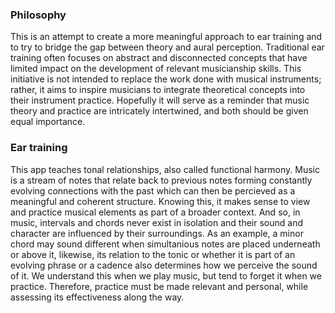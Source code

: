 ### Philosophy
This is an attempt to create a more meaningful approach to ear training and to try to bridge the gap between theory and aural perception. Traditional ear training often focuses on abstract and disconnected concepts that have limited impact on the development of relevant musicianship skills.
This initiative is not intended to replace the work done with musical instruments; rather, it aims to inspire musicians to integrate theoretical concepts into their instrument practice. Hopefully it will serve as a reminder that music theory and practice are intricately intertwined, and both should be given equal importance.

### Ear training
This app teaches tonal relationships, also called functional harmony. Music is a stream of notes that relate back to previous notes forming constantly evolving connections with the past which can then be percieved as a meaningful and coherent structure. Knowing this, it makes sense to view and practice musical elements as part of a broader context.
And so, in music, intervals and chords never exist in isolation and their sound and character are influenced by their surroundings. As an example, a minor chord may sound different when simultanious notes are placed underneath or above it, likewise, its relation to the tonic or whether it is part of an evolving phrase or a cadence also determines how we perceive the sound of it.
We understand this when we play music, but tend to forget it when we practice. Therefore, practice must be made relevant and personal, while assessing its effectiveness along the way.